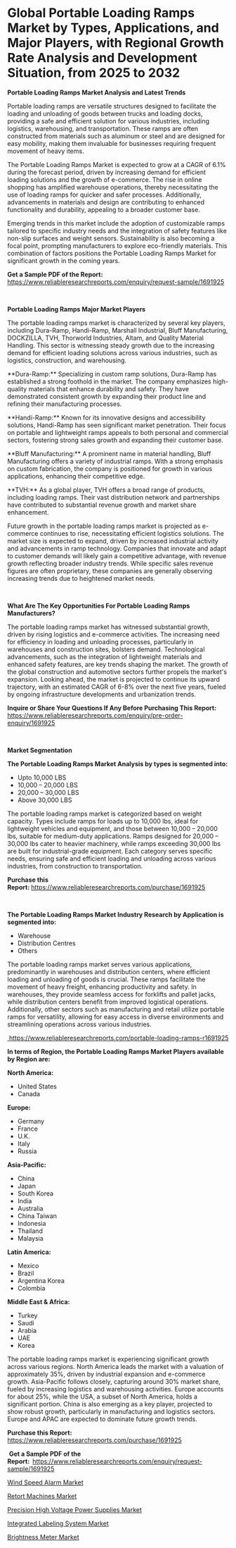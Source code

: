 <p><h1>Global Portable Loading Ramps Market by Types, Applications, and Major Players, with Regional Growth Rate Analysis and Development Situation, from 2025 to 2032</h1></p><p><strong>Portable Loading Ramps Market Analysis and Latest Trends</strong></p>
<p><p>Portable loading ramps are versatile structures designed to facilitate the loading and unloading of goods between trucks and loading docks, providing a safe and efficient solution for various industries, including logistics, warehousing, and transportation. These ramps are often constructed from materials such as aluminum or steel and are designed for easy mobility, making them invaluable for businesses requiring frequent movement of heavy items.</p><p>The Portable Loading Ramps Market is expected to grow at a CAGR of 6.1% during the forecast period, driven by increasing demand for efficient loading solutions and the growth of e-commerce. The rise in online shopping has amplified warehouse operations, thereby necessitating the use of loading ramps for quicker and safer processes. Additionally, advancements in materials and design are contributing to enhanced functionality and durability, appealing to a broader customer base.</p><p>Emerging trends in this market include the adoption of customizable ramps tailored to specific industry needs and the integration of safety features like non-slip surfaces and weight sensors. Sustainability is also becoming a focal point, prompting manufacturers to explore eco-friendly materials. This combination of factors positions the Portable Loading Ramps Market for significant growth in the coming years.</p></p>
<p><strong>Get a Sample PDF of the Report:&nbsp;</strong> <a href="https://www.reliableresearchreports.com/enquiry/request-sample/1691925?utm_campaign=37&utm_medium=2&utm_source=Github&utm_content=ia&utm_term=19022025&utm_id=portable-loading-ramps">https://www.reliableresearchreports.com/enquiry/request-sample/1691925</a></p>
<p>&nbsp;</p>
<p><strong>Portable Loading Ramps Major Market Players</strong></p>
<p><p>The portable loading ramps market is characterized by several key players, including Dura-Ramp, Handi-Ramp, Marshall Industrial, Bluff Manufacturing, DOCKZILLA, TVH, Thorworld Industries, Altam, and Quality Material Handling. This sector is witnessing steady growth due to the increasing demand for efficient loading solutions across various industries, such as logistics, construction, and warehousing.</p><p>**Dura-Ramp:** Specializing in custom ramp solutions, Dura-Ramp has established a strong foothold in the market. The company emphasizes high-quality materials that enhance durability and safety. They have demonstrated consistent growth by expanding their product line and refining their manufacturing processes.</p><p>**Handi-Ramp:** Known for its innovative designs and accessibility solutions, Handi-Ramp has seen significant market penetration. Their focus on portable and lightweight ramps appeals to both personal and commercial sectors, fostering strong sales growth and expanding their customer base.</p><p>**Bluff Manufacturing:** A prominent name in material handling, Bluff Manufacturing offers a variety of industrial ramps. With a strong emphasis on custom fabrication, the company is positioned for growth in various applications, enhancing their competitive edge.</p><p>**TVH:** As a global player, TVH offers a broad range of products, including loading ramps. Their vast distribution network and partnerships have contributed to substantial revenue growth and market share enhancement.</p><p>Future growth in the portable loading ramps market is projected as e-commerce continues to rise, necessitating efficient logistics solutions. The market size is expected to expand, driven by increased industrial activity and advancements in ramp technology. Companies that innovate and adapt to customer demands will likely gain a competitive advantage, with revenue growth reflecting broader industry trends. While specific sales revenue figures are often proprietary, these companies are generally observing increasing trends due to heightened market needs.</p></p>
<p>&nbsp;</p>
<p><strong>What Are The Key Opportunities For Portable Loading Ramps Manufacturers?</strong></p>
<p><p>The portable loading ramps market has witnessed substantial growth, driven by rising logistics and e-commerce activities. The increasing need for efficiency in loading and unloading processes, particularly in warehouses and construction sites, bolsters demand. Technological advancements, such as the integration of lightweight materials and enhanced safety features, are key trends shaping the market. The growth of the global construction and automotive sectors further propels the market's expansion. Looking ahead, the market is projected to continue its upward trajectory, with an estimated CAGR of 6-8% over the next five years, fueled by ongoing infrastructure developments and urbanization trends.</p></p>
<p><strong>Inquire or Share Your Questions If Any Before Purchasing This Report:</strong> <a href="https://www.reliableresearchreports.com/enquiry/pre-order-enquiry/1691925?utm_campaign=37&utm_medium=2&utm_source=Github&utm_content=ia&utm_term=19022025&utm_id=portable-loading-ramps">https://www.reliableresearchreports.com/enquiry/pre-order-enquiry/1691925</a></p>
<p>&nbsp;</p>
<p><strong>Market Segmentation</strong></p>
<p><strong>The Portable Loading Ramps Market Analysis by types is segmented into:</strong></p>
<p><ul><li>Upto 10,000 LBS</li><li>10,000 – 20,000 LBS</li><li>20,000 – 30,000 LBS</li><li>Above 30,000 LBS</li></ul></p>
<p><p>The portable loading ramps market is categorized based on weight capacity. Types include ramps for loads up to 10,000 lbs, ideal for lightweight vehicles and equipment, and those between 10,000 – 20,000 lbs, suitable for medium-duty applications. Ramps designed for 20,000 – 30,000 lbs cater to heavier machinery, while ramps exceeding 30,000 lbs are built for industrial-grade equipment. Each category serves specific needs, ensuring safe and efficient loading and unloading across various industries, from construction to transportation.</p></p>
<p><strong>Purchase this Report:&nbsp;</strong><a href="https://www.reliableresearchreports.com/purchase/1691925?utm_campaign=37&utm_medium=2&utm_source=Github&utm_content=ia&utm_term=19022025&utm_id=portable-loading-ramps">https://www.reliableresearchreports.com/purchase/1691925</a></p>
<p>&nbsp;</p>
<p><strong>The Portable Loading Ramps Market Industry Research by Application is segmented into:</strong></p>
<p><ul><li>Warehouse</li><li>Distribution Centres</li><li>Others</li></ul></p>
<p><p>The portable loading ramps market serves various applications, predominantly in warehouses and distribution centers, where efficient loading and unloading of goods is crucial. These ramps facilitate the movement of heavy freight, enhancing productivity and safety. In warehouses, they provide seamless access for forklifts and pallet jacks, while distribution centers benefit from improved logistical operations. Additionally, other sectors such as manufacturing and retail utilize portable ramps for versatility, allowing for easy access in diverse environments and streamlining operations across various industries.</p></p>
<p><a href="https://www.reliableresearchreports.com/portable-loading-ramps-r1691925?utm_campaign=37&utm_medium=2&utm_source=Github&utm_content=ia&utm_term=19022025&utm_id=portable-loading-ramps">&nbsp;https://www.reliableresearchreports.com/portable-loading-ramps-r1691925</a></p>
<p><strong>In terms of Region, the Portable Loading Ramps Market Players available by Region are:</strong></p>
<p>
    <p> <strong> North America: </strong>
        <ul>
            <li>United States</li>
            <li>Canada</li>
        </ul>
        </p> 
    <p> <strong> Europe: </strong>
        <ul>
            <li>Germany</li>
            <li>France</li>
            <li>U.K.</li>
            <li>Italy</li>
            <li>Russia</li>
        </ul>
        </p> 
    <p> <strong> Asia-Pacific: </strong>
        <ul>
            <li>China</li>
            <li>Japan</li>
            <li>South Korea</li>
            <li>India</li>
            <li>Australia</li>
            <li>China Taiwan</li>
            <li>Indonesia</li>
            <li>Thailand</li>
            <li>Malaysia</li>
        </ul>
        </p> 
    <p> <strong> Latin America: </strong>
        <ul>
            <li>Mexico</li>
            <li>Brazil</li>
            <li>Argentina Korea</li>
            <li>Colombia</li>
        </ul>
        </p> 
    <p> <strong> Middle East & Africa: </strong>
        <ul>
            <li>Turkey</li>
            <li>Saudi</li>
            <li>Arabia</li>
            <li>UAE</li>
            <li>Korea</li>
        </ul>
    </p>
    </p>
<p><p>The portable loading ramps market is experiencing significant growth across various regions. North America leads the market with a valuation of approximately 35%, driven by industrial expansion and e-commerce growth. Asia-Pacific follows closely, capturing around 30% market share, fueled by increasing logistics and warehousing activities. Europe accounts for about 25%, while the USA, a subset of North America, holds a significant portion. China is also emerging as a key player, projected to show robust growth, particularly in manufacturing and logistics sectors. Europe and APAC are expected to dominate future growth trends.</p></p>
<p><strong>Purchase this Report: </strong><a href="https://www.reliableresearchreports.com/purchase/1691925?utm_campaign=37&utm_medium=2&utm_source=Github&utm_content=ia&utm_term=19022025&utm_id=portable-loading-ramps">https://www.reliableresearchreports.com/purchase/1691925</a></p>
<p>&nbsp;<strong>Get a Sample PDF of the Report:&nbsp;&nbsp;</strong><a href="https://www.reliableresearchreports.com/enquiry/request-sample/1691925?utm_campaign=37&utm_medium=2&utm_source=Github&utm_content=ia&utm_term=19022025&utm_id=portable-loading-ramps">https://www.reliableresearchreports.com/enquiry/request-sample/1691925</a></p>
<p><strong></strong></p>
<p><p><a href="https://github.com/shadnfamoza/Market-Research-Report-List-1/blob/main/wind-speed-alarm-market.md?utm_campaign=37&utm_medium=2&utm_source=Github&utm_content=ia&utm_term=19022025&utm_id=portable-loading-ramps">Wind Speed Alarm Market</a></p><p><a href="https://github.com/ngozudapshi/Market-Research-Report-List-1/blob/main/retort-machines-market.md?utm_campaign=37&utm_medium=2&utm_source=Github&utm_content=ia&utm_term=19022025&utm_id=portable-loading-ramps">Retort Machines Market</a></p><p><a href="https://github.com/namaqbagels64/Market-Research-Report-List-1/blob/main/precision-high-voltage-power-supplies-market.md?utm_campaign=37&utm_medium=2&utm_source=Github&utm_content=ia&utm_term=19022025&utm_id=portable-loading-ramps">Precision High Voltage Power Supplies Market</a></p><p><a href="https://github.com/scaseiargas/Market-Research-Report-List-1/blob/main/integrated-labeling-system-market.md?utm_campaign=37&utm_medium=2&utm_source=Github&utm_content=ia&utm_term=19022025&utm_id=portable-loading-ramps">Integrated Labeling System Market</a></p><p><a href="https://github.com/micbotam/Market-Research-Report-List-1/blob/main/brightness-meter-market.md?utm_campaign=37&utm_medium=2&utm_source=Github&utm_content=ia&utm_term=19022025&utm_id=portable-loading-ramps">Brightness Meter Market</a></p></p>